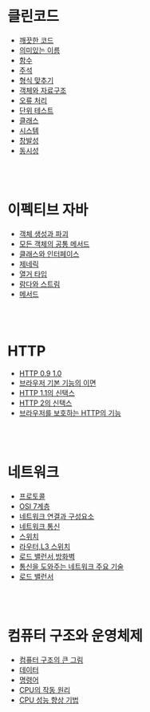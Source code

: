 # 클린코드

- [깨끗한 코드](https://github.com/MALLLAG/TIL/blob/main/Clean%20Code/01%20-%20%EA%B9%A8%EB%81%97%ED%95%9C%20%EC%BD%94%EB%93%9C.md)
- [의미있는 이름](https://github.com/MALLLAG/TIL/blob/main/Clean%20Code/02%20-%20%EC%9D%98%EB%AF%B8%EC%9E%88%EB%8A%94%20%EC%9D%B4%EB%A6%84.md)
- [함수](https://github.com/MALLLAG/TIL/blob/main/Clean%20Code/03%20-%20%ED%95%A8%EC%88%98.md)
- [주석](https://github.com/MALLLAG/TIL/blob/main/Clean%20Code/04%20-%20%EC%A3%BC%EC%84%9D.md)
- [형식 맞추기](https://github.com/MALLLAG/TIL/blob/main/Clean%20Code/05%20-%20%ED%98%95%EC%8B%9D%20%EB%A7%9E%EC%B6%94%EA%B8%B0.md)
- [객체와 자료구조](https://github.com/MALLLAG/TIL/blob/main/Clean%20Code/06%20-%20%EA%B0%9D%EC%B2%B4%EC%99%80%20%EC%9E%90%EB%A3%8C%EA%B5%AC%EC%A1%B0.md)
- [오류 처리](https://github.com/MALLLAG/TIL/blob/main/Clean%20Code/07%20-%20%EC%98%A4%EB%A5%98%20%EC%B2%98%EB%A6%AC.md)
- [단위 테스트](https://github.com/MALLLAG/TIL/blob/main/Clean%20Code/09%20-%20%EB%8B%A8%EC%9C%84%20%ED%85%8C%EC%8A%A4%ED%8A%B8.md)
- [클래스](https://github.com/MALLLAG/TIL/blob/main/Clean%20Code/10%20-%20%ED%81%B4%EB%9E%98%EC%8A%A4.md)
- [시스템](https://github.com/MALLLAG/TIL/blob/main/Clean%20Code/11%20-%20%EC%8B%9C%EC%8A%A4%ED%85%9C.md)
- [창발성](https://github.com/MALLLAG/TIL/blob/main/Clean%20Code/12%20-%20%EC%B0%BD%EB%B0%9C%EC%84%B1.md)
- [동시성](https://github.com/MALLLAG/TIL/blob/main/Clean%20Code/13%20-%20%EB%8F%99%EC%8B%9C%EC%84%B1.md)

<br>
<br>

# 이펙티브 자바

- [객체 생성과 파괴](https://github.com/MALLLAG/TIL/blob/main/Effective%20Java/01%20-%20%EA%B0%9D%EC%B2%B4%20%EC%83%9D%EC%84%B1%EA%B3%BC%20%ED%8C%8C%EA%B4%B4.md)
- [모든 객체의 공통 메서드](https://github.com/MALLLAG/TIL/blob/main/Effective%20Java/02%20-%20%EB%AA%A8%EB%93%A0%20%EA%B0%9D%EC%B2%B4%EC%9D%98%20%EA%B3%B5%ED%86%B5%20%EB%A9%94%EC%84%9C%EB%93%9C.md)
- [클래스와 인터페이스](https://github.com/MALLLAG/TIL/blob/main/Effective%20Java/03%20-%20%ED%81%B4%EB%9E%98%EC%8A%A4%EC%99%80%20%EC%9D%B8%ED%84%B0%ED%8E%98%EC%9D%B4%EC%8A%A4.md)
- [제네릭](https://github.com/MALLLAG/TIL/blob/main/Effective%20Java/04%20-%20%EC%A0%9C%EB%84%A4%EB%A6%AD.md)
- [열거 타입](https://github.com/MALLLAG/TIL/blob/main/Effective%20Java/05%20-%20%EC%97%B4%EA%B1%B0%20%ED%83%80%EC%9E%85.md)
- [람다와 스트림](https://github.com/MALLLAG/TIL/blob/main/Effective%20Java/06%20-%20%EB%9E%8C%EB%8B%A4%EC%99%80%20%EC%8A%A4%ED%8A%B8%EB%A6%BC.md)
- [메서드](https://github.com/MALLLAG/TIL/blob/main/Effective%20Java/07%20-%20%EB%A9%94%EC%84%9C%EB%93%9C.md)

<br>
<br>

# HTTP

- [HTTP 0.9 1.0](https://github.com/MALLLAG/TIL/blob/main/HTTP/01%20-%20HTTP%200.9%201.0.md)
- [브라우저 기본 기능의 이면](https://github.com/MALLLAG/TIL/blob/main/HTTP/02%20-%20%EB%B8%8C%EB%9D%BC%EC%9A%B0%EC%A0%80%20%EA%B8%B0%EB%B3%B8%20%EA%B8%B0%EB%8A%A5%EC%9D%98%20%EC%9D%B4%EB%A9%B4.md)
- [HTTP 1.1의 신택스](https://github.com/MALLLAG/TIL/blob/main/HTTP/03%20-%20HTTP%201.1%EC%9D%98%20%EC%8B%A0%ED%83%9D%EC%8A%A4.md)
- [HTTP 2의 신택스](https://github.com/MALLLAG/TIL/blob/main/HTTP/04%20-%20HTTP%202%EC%9D%98%20%EC%8B%A0%ED%83%9D%EC%8A%A4.md)
- [브라우저를 보호하는 HTTP의 기능](https://github.com/MALLLAG/TIL/blob/main/HTTP/05%20-%20%EB%B8%8C%EB%9D%BC%EC%9A%B0%EC%A0%80%EB%A5%BC%20%EB%B3%B4%ED%98%B8%ED%95%98%EB%8A%94%20HTTP%EC%9D%98%20%EA%B8%B0%EB%8A%A5.md)

<br>
<br>

# 네트워크

- [프로토콜](https://github.com/MALLLAG/TIL/blob/main/Network/01%20-%20%ED%94%84%EB%A1%9C%ED%86%A0%EC%BD%9C.md)
- [OSI 7계층](https://github.com/MALLLAG/TIL/blob/main/Network/02%20-%20OSI%207%EA%B3%84%EC%B8%B5.md)
- [네트워크 연결과 구성요소](https://github.com/MALLLAG/TIL/blob/main/Network/03%20-%20%EB%84%A4%ED%8A%B8%EC%9B%8C%ED%81%AC%20%EC%97%B0%EA%B2%B0%EA%B3%BC%20%EA%B5%AC%EC%84%B1%EC%9A%94%EC%86%8C.md)
- [네트워크 통신](https://github.com/MALLLAG/TIL/blob/main/Network/04%20-%20%EB%84%A4%ED%8A%B8%EC%9B%8C%ED%81%AC%20%ED%86%B5%EC%8B%A0.md)
- [스위치](https://github.com/MALLLAG/TIL/blob/main/Network/05%20-%20%EC%8A%A4%EC%9C%84%EC%B9%98.md)
- [라우터,L3 스위치](https://github.com/MALLLAG/TIL/blob/main/Network/06%20-%20%EB%9D%BC%EC%9A%B0%ED%84%B0%2CL3%20%EC%8A%A4%EC%9C%84%EC%B9%98.md)
- [로드 밸런서,방화벽](https://github.com/MALLLAG/TIL/blob/main/Network/07%20-%20%EB%A1%9C%EB%93%9C%20%EB%B0%B8%EB%9F%B0%EC%84%9C%2C%EB%B0%A9%ED%99%94%EB%B2%BD.md)
- [통신을 도와주는 네트워크 주요 기술](https://github.com/MALLLAG/TIL/blob/main/Network/08%20-%20%ED%86%B5%EC%8B%A0%EC%9D%84%20%EB%8F%84%EC%99%80%EC%A3%BC%EB%8A%94%20%EB%84%A4%ED%8A%B8%EC%9B%8C%ED%81%AC%20%EC%A3%BC%EC%9A%94%20%EA%B8%B0%EC%88%A0.md)
- [로드 밸런서](https://github.com/MALLLAG/TIL/blob/main/Network/09%20-%20%EB%A1%9C%EB%93%9C%20%EB%B0%B8%EB%9F%B0%EC%84%9C.md)


<br>
<br>

# 컴퓨터 구조와 운영체제

- [컴퓨터 구조의 큰 그림](https://github.com/MALLLAG/TIL/blob/main/%EC%BB%B4%ED%93%A8%ED%84%B0%20%EA%B5%AC%EC%A1%B0%EC%99%80%20%EC%9A%B4%EC%98%81%EC%B2%B4%EC%A0%9C/01%20-%20%EC%BB%B4%ED%93%A8%ED%84%B0%20%EA%B5%AC%EC%A1%B0%EC%9D%98%20%ED%81%B0%20%EA%B7%B8%EB%A6%BC.md)
- [데이터](https://github.com/MALLLAG/TIL/blob/main/%EC%BB%B4%ED%93%A8%ED%84%B0%20%EA%B5%AC%EC%A1%B0%EC%99%80%20%EC%9A%B4%EC%98%81%EC%B2%B4%EC%A0%9C/02%20-%20%EB%8D%B0%EC%9D%B4%ED%84%B0.md)
- [명령어](https://github.com/MALLLAG/TIL/blob/main/%EC%BB%B4%ED%93%A8%ED%84%B0%20%EA%B5%AC%EC%A1%B0%EC%99%80%20%EC%9A%B4%EC%98%81%EC%B2%B4%EC%A0%9C/03%20-%20%EB%AA%85%EB%A0%B9%EC%96%B4.md)
- [CPU의 작동 원리](https://github.com/MALLLAG/TIL/blob/main/%EC%BB%B4%ED%93%A8%ED%84%B0%20%EA%B5%AC%EC%A1%B0%EC%99%80%20%EC%9A%B4%EC%98%81%EC%B2%B4%EC%A0%9C/04%20-%20CPU%EC%9D%98%20%EC%9E%91%EB%8F%99%20%EC%9B%90%EB%A6%AC.md)
- [CPU 성능 향상 기법](https://github.com/MALLLAG/TIL/blob/main/%EC%BB%B4%ED%93%A8%ED%84%B0%20%EA%B5%AC%EC%A1%B0%EC%99%80%20%EC%9A%B4%EC%98%81%EC%B2%B4%EC%A0%9C/05%20-%20CPU%20%EC%84%B1%EB%8A%A5%20%ED%96%A5%EC%83%81%20%EA%B8%B0%EB%B2%95.md)






